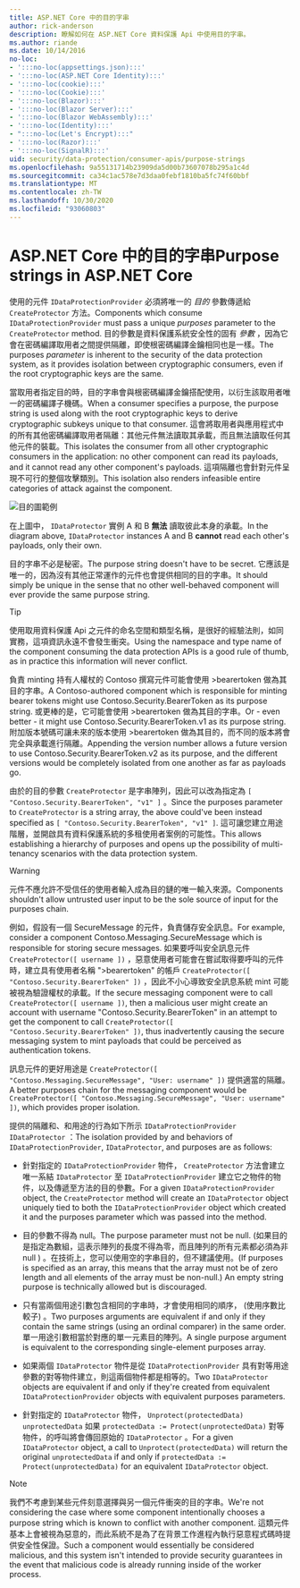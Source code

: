 ```yaml
---
title: ASP.NET Core 中的目的字串
author: rick-anderson
description: 瞭解如何在 ASP.NET Core 資料保護 Api 中使用目的字串。
ms.author: riande
ms.date: 10/14/2016
no-loc:
- ':::no-loc(appsettings.json):::'
- ':::no-loc(ASP.NET Core Identity):::'
- ':::no-loc(cookie):::'
- ':::no-loc(Cookie):::'
- ':::no-loc(Blazor):::'
- ':::no-loc(Blazor Server):::'
- ':::no-loc(Blazor WebAssembly):::'
- ':::no-loc(Identity):::'
- ":::no-loc(Let's Encrypt):::"
- ':::no-loc(Razor):::'
- ':::no-loc(SignalR):::'
uid: security/data-protection/consumer-apis/purpose-strings
ms.openlocfilehash: 9a55131714b23909da5d00b73607078b295a1c4d
ms.sourcegitcommit: ca34c1ac578e7d3daa0febf1810ba5fc74f60bbf
ms.translationtype: MT
ms.contentlocale: zh-TW
ms.lasthandoff: 10/30/2020
ms.locfileid: "93060803"
---
```

# <a name="purpose-strings-in-aspnet-core"></a><span data-ttu-id="01233-103">ASP.NET Core 中的目的字串</span><span class="sxs-lookup"><span data-stu-id="01233-103">Purpose strings in ASP.NET Core</span></span>

<a name="data-protection-consumer-apis-purposes"></a>

<span data-ttu-id="01233-104">使用的元件 `IDataProtectionProvider` 必須將唯一的 *目的* 參數傳遞給 `CreateProtector` 方法。</span><span class="sxs-lookup"><span data-stu-id="01233-104">Components which consume `IDataProtectionProvider` must pass a unique *purposes* parameter to the `CreateProtector` method.</span></span> <span data-ttu-id="01233-105">目的參數是資料保護系統安全性的固有 *參數* ，因為它會在密碼編譯取用者之間提供隔離，即使根密碼編譯金鑰相同也是一樣。</span><span class="sxs-lookup"><span data-stu-id="01233-105">The purposes *parameter* is inherent to the security of the data protection system, as it provides isolation between cryptographic consumers, even if the root cryptographic keys are the same.</span></span>

<span data-ttu-id="01233-106">當取用者指定目的時，目的字串會與根密碼編譯金鑰搭配使用，以衍生該取用者唯一的密碼編譯子機碼。</span><span class="sxs-lookup"><span data-stu-id="01233-106">When a consumer specifies a purpose, the purpose string is used along with the root cryptographic keys to derive cryptographic subkeys unique to that consumer.</span></span> <span data-ttu-id="01233-107">這會將取用者與應用程式中的所有其他密碼編譯取用者隔離：其他元件無法讀取其承載，而且無法讀取任何其他元件的裝載。</span><span class="sxs-lookup"><span data-stu-id="01233-107">This isolates the consumer from all other cryptographic consumers in the application: no other component can read its payloads, and it cannot read any other component's payloads.</span></span> <span data-ttu-id="01233-108">這項隔離也會針對元件呈現不可行的整個攻擊類別。</span><span class="sxs-lookup"><span data-stu-id="01233-108">This isolation also renders infeasible entire categories of attack against the component.</span></span>

![目的圖範例](purpose-strings/_static/purposes.png)

<span data-ttu-id="01233-110">在上圖中， `IDataProtector` 實例 A 和 B **無法** 讀取彼此本身的承載。</span><span class="sxs-lookup"><span data-stu-id="01233-110">In the diagram above, `IDataProtector` instances A and B **cannot** read each other's payloads, only their own.</span></span>

<span data-ttu-id="01233-111">目的字串不必是秘密。</span><span class="sxs-lookup"><span data-stu-id="01233-111">The purpose string doesn't have to be secret.</span></span> <span data-ttu-id="01233-112">它應該是唯一的，因為沒有其他正常運作的元件也會提供相同的目的字串。</span><span class="sxs-lookup"><span data-stu-id="01233-112">It should simply be unique in the sense that no other well-behaved component will ever provide the same purpose string.</span></span>

>[!TIP]
> <span data-ttu-id="01233-113">使用取用資料保護 Api 之元件的命名空間和類型名稱，是很好的經驗法則，如同實務，這項資訊永遠不會發生衝突。</span><span class="sxs-lookup"><span data-stu-id="01233-113">Using the namespace and type name of the component consuming the data protection APIs is a good rule of thumb, as in practice this information will never conflict.</span></span>
>
><span data-ttu-id="01233-114">負責 minting 持有人權杖的 Contoso 撰寫元件可能會使用 >bearertoken 做為其目的字串。</span><span class="sxs-lookup"><span data-stu-id="01233-114">A Contoso-authored component which is responsible for minting bearer tokens might use Contoso.Security.BearerToken as its purpose string.</span></span> <span data-ttu-id="01233-115">或更棒的是，它可能會使用 >bearertoken 做為其目的字串。</span><span class="sxs-lookup"><span data-stu-id="01233-115">Or - even better - it might use Contoso.Security.BearerToken.v1 as its purpose string.</span></span> <span data-ttu-id="01233-116">附加版本號碼可讓未來的版本使用 >bearertoken 做為其目的，而不同的版本將會完全與承載進行隔離。</span><span class="sxs-lookup"><span data-stu-id="01233-116">Appending the version number allows a future version to use Contoso.Security.BearerToken.v2 as its purpose, and the different versions would be completely isolated from one another as far as payloads go.</span></span>

<span data-ttu-id="01233-117">由於的目的參數 `CreateProtector` 是字串陣列，因此可以改為指定為 `[ "Contoso.Security.BearerToken", "v1" ]` 。</span><span class="sxs-lookup"><span data-stu-id="01233-117">Since the purposes parameter to `CreateProtector` is a string array, the above could've been instead specified as `[ "Contoso.Security.BearerToken", "v1" ]`.</span></span> <span data-ttu-id="01233-118">這可讓您建立用途階層，並開啟具有資料保護系統的多租使用者案例的可能性。</span><span class="sxs-lookup"><span data-stu-id="01233-118">This allows establishing a hierarchy of purposes and opens up the possibility of multi-tenancy scenarios with the data protection system.</span></span>

<a name="data-protection-contoso-purpose"></a>

>[!WARNING]
> <span data-ttu-id="01233-119">元件不應允許不受信任的使用者輸入成為目的鏈的唯一輸入來源。</span><span class="sxs-lookup"><span data-stu-id="01233-119">Components shouldn't allow untrusted user input to be the sole source of input for the purposes chain.</span></span>
>
><span data-ttu-id="01233-120">例如，假設有一個 SecureMessage 的元件，負責儲存安全訊息。</span><span class="sxs-lookup"><span data-stu-id="01233-120">For example, consider a component Contoso.Messaging.SecureMessage which is responsible for storing secure messages.</span></span> <span data-ttu-id="01233-121">如果要呼叫安全訊息元件 `CreateProtector([ username ])` ，惡意使用者可能會在嘗試取得要呼叫的元件時，建立具有使用者名稱 ">bearertoken" 的帳戶 `CreateProtector([ "Contoso.Security.BearerToken" ])` ，因此不小心導致安全訊息系統 mint 可能被視為驗證權杖的承載。</span><span class="sxs-lookup"><span data-stu-id="01233-121">If the secure messaging component were to call `CreateProtector([ username ])`, then a malicious user might create an account with username "Contoso.Security.BearerToken" in an attempt to get the component to call `CreateProtector([ "Contoso.Security.BearerToken" ])`, thus inadvertently causing the secure messaging system to mint payloads that could be perceived as authentication tokens.</span></span>
>
><span data-ttu-id="01233-122">訊息元件的更好用途是 `CreateProtector([ "Contoso.Messaging.SecureMessage", "User: username" ])` 提供適當的隔離。</span><span class="sxs-lookup"><span data-stu-id="01233-122">A better purposes chain for the messaging component would be `CreateProtector([ "Contoso.Messaging.SecureMessage", "User: username" ])`, which provides proper isolation.</span></span>

<span data-ttu-id="01233-123">提供的隔離和、和用途的行為如下所示 `IDataProtectionProvider` `IDataProtector` ：</span><span class="sxs-lookup"><span data-stu-id="01233-123">The isolation provided by and behaviors of `IDataProtectionProvider`, `IDataProtector`, and purposes are as follows:</span></span>

* <span data-ttu-id="01233-124">針對指定的 `IDataProtectionProvider` 物件， `CreateProtector` 方法會建立唯一系結 `IDataProtector` 至 `IDataProtectionProvider` 建立它之物件的物件，以及傳遞至方法的目的參數。</span><span class="sxs-lookup"><span data-stu-id="01233-124">For a given `IDataProtectionProvider` object, the `CreateProtector` method will create an `IDataProtector` object uniquely tied to both the `IDataProtectionProvider` object which created it and the purposes parameter which was passed into the method.</span></span>

* <span data-ttu-id="01233-125">目的參數不得為 null。</span><span class="sxs-lookup"><span data-stu-id="01233-125">The purpose parameter must not be null.</span></span> <span data-ttu-id="01233-126"> (如果目的是指定為數組，這表示陣列的長度不得為零，而且陣列的所有元素都必須為非 null ) 。在技術上，您可以使用空的字串目的，但不建議使用。</span><span class="sxs-lookup"><span data-stu-id="01233-126">(If purposes is specified as an array, this means that the array must not be of zero length and all elements of the array must be non-null.) An empty string purpose is technically allowed but is discouraged.</span></span>

* <span data-ttu-id="01233-127">只有當兩個用途引數包含相同的字串時，才會使用相同的順序， (使用序數比較子) 。</span><span class="sxs-lookup"><span data-stu-id="01233-127">Two purposes arguments are equivalent if and only if they contain the same strings (using an ordinal comparer) in the same order.</span></span> <span data-ttu-id="01233-128">單一用途引數相當於對應的單一元素目的陣列。</span><span class="sxs-lookup"><span data-stu-id="01233-128">A single purpose argument is equivalent to the corresponding single-element purposes array.</span></span>

* <span data-ttu-id="01233-129">如果兩個 `IDataProtector` 物件是從 `IDataProtectionProvider` 具有對等用途參數的對等物件建立，則這兩個物件都是相等的。</span><span class="sxs-lookup"><span data-stu-id="01233-129">Two `IDataProtector` objects are equivalent if and only if they're created from equivalent `IDataProtectionProvider` objects with equivalent purposes parameters.</span></span>

* <span data-ttu-id="01233-130">針對指定的 `IDataProtector` 物件， `Unprotect(protectedData)` `unprotectedData` 如果 `protectedData := Protect(unprotectedData)` 對等物件，的呼叫將會傳回原始的 `IDataProtector` 。</span><span class="sxs-lookup"><span data-stu-id="01233-130">For a given `IDataProtector` object, a call to `Unprotect(protectedData)` will return the original `unprotectedData` if and only if `protectedData := Protect(unprotectedData)` for an equivalent `IDataProtector` object.</span></span>

> [!NOTE]
> <span data-ttu-id="01233-131">我們不考慮到某些元件刻意選擇與另一個元件衝突的目的字串。</span><span class="sxs-lookup"><span data-stu-id="01233-131">We're not considering the case where some component intentionally chooses a purpose string which is known to conflict with another component.</span></span> <span data-ttu-id="01233-132">這類元件基本上會被視為惡意的，而此系統不是為了在背景工作進程內執行惡意程式碼時提供安全性保證。</span><span class="sxs-lookup"><span data-stu-id="01233-132">Such a component would essentially be considered malicious, and this system isn't intended to provide security guarantees in the event that malicious code is already running inside of the worker process.</span></span>

